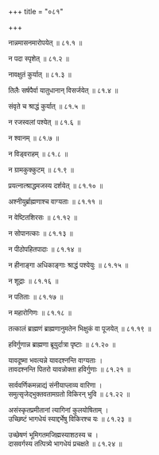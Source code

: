 +++
title = "०८१"

+++

नान्नमासनमारोपयेत् ॥ ८१.१ ॥

न पदा स्पृशेत् ॥ ८१.२ ॥

नावक्षुतं कुर्यात् ॥ ८१.३ ॥

तिलैः सर्षपैर्वा यातुधानान् विसर्जयेत् ॥ ८१.४ ॥

संवृते च श्राद्धं कुर्यात् ॥ ८१.५ ॥

न रजस्वलां पश्येत् ॥ ८१.६ ॥

न श्वानम् ॥ ८१.७ ॥

न विड्वराहम् ॥ ८१.८ ॥

न ग्रामकुक्कुटम् ॥ ८१.९ ॥

प्रयत्नात्श्राद्धमजस्य दर्शयेत् ॥ ८१.१० ॥

अश्नीयुर्ब्राह्मणाश्च वाग्यताः ॥ ८१.११ ॥

न वेष्टितशिरसः ॥ ८१.१२ ॥

न सोपानत्काः ॥ ८१.१३ ॥

न पीठोपहितपादाः ॥ ८१.१४ ॥

न हीनाङ्गा अधिकाङ्गाः श्राद्धं पश्येयुः ॥ ८१.१५ ॥

न शूद्राः ॥ ८१.१६ ॥

न पतिताः ॥ ८१.१७ ॥

न महारोगिणः ॥ ८१.१८ ॥

तत्कालं ब्राह्मणं ब्राह्मणानुमतेन भिक्षुकं वा पूजयेत् ॥ ८१.१९ ॥

हविर्गुणान्न ब्राह्मणा ब्रूयुर्दात्रा पृष्टाः ॥ ८१.२० ॥

यावदूष्मा भवत्यन्ने यावदश्नन्ति वाग्यताः  ।  
तावदश्नन्ति पितरो यावन्नोक्ता हविर्गुणाः  ॥ ८१.२१ ॥

सार्ववर्णिकमन्नाद्यं संनीयाप्लाव्य वारिणा  ।  
समुत्सृजेद्भुक्तवतामग्रतो विकिरन् भुवि  ॥ ८१.२२ ॥

असंस्कृतप्रमीतानां त्यागिनां कुलयोषिताम्  ।  
उच्छिष्टं भागधेयं स्याद्दर्भेषु विकिरश्च यः  ॥ ८१.२३ ॥

उच्छेषणं भूमिगतमजिह्मस्याशठस्य च  ।  
दासवर्गस्य तत्पित्र्ये भागधेयं प्रचक्षते  ॥ ८१.२४ ॥


